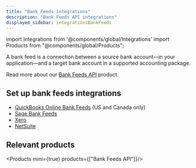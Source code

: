 ```yaml
---
title: "Bank Feeds integrations"
description: "Bank Feeds API integrations"
displayed_sidebar: integrationsBankFeeds
---
```


import Integrations from '@components/global/Integrations'
import Products from "@components/global/Products";

A bank feed is a connection between a source bank account—in your application—and a target bank account in a supported accounting package.

Read more about our [Bank Feeds API](/bank-feeds/overview) product.

## Set up bank feeds integrations

- [QuickBooks Online Bank Feeds](/integrations/bank-feeds/qbo-bank-feeds/) (US and Canada only)
- [Sage Bank Feeds](/integrations/bank-feeds/sage-bank-feeds/)
- [Xero](/integrations/bank-feeds/xero-bank-feeds/)
- [NetSuite](/integrations/bank-feeds/netsuite-bank-feeds/netsuite-bank-feeds-setup)

## Relevant products

<Products mini={true} products={["Bank Feeds API"]}/>
